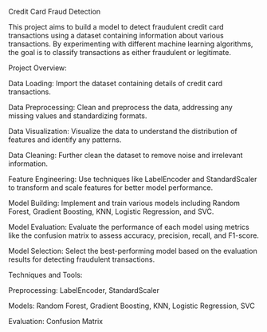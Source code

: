 Credit Card Fraud Detection

This project aims to build a model to detect fraudulent credit card transactions using a dataset containing information about various transactions. By experimenting with different machine learning algorithms, the goal is to classify transactions as either fraudulent or legitimate.


Project Overview:

Data Loading: Import the dataset containing details of credit card transactions.

Data Preprocessing: Clean and preprocess the data, addressing any missing values and standardizing formats.

Data Visualization: Visualize the data to understand the distribution of features and identify any patterns.

Data Cleaning: Further clean the dataset to remove noise and irrelevant information.

Feature Engineering: Use techniques like LabelEncoder and StandardScaler to transform and scale features for better model performance.

Model Building: Implement and train various models including Random Forest, Gradient Boosting, KNN, Logistic Regression, and SVC.

Model Evaluation: Evaluate the performance of each model using metrics like the confusion matrix to assess accuracy, precision, recall, and F1-score.

Model Selection: Select the best-performing model based on the evaluation results for detecting fraudulent transactions.


Techniques and Tools:

Preprocessing: LabelEncoder, StandardScaler

Models: Random Forest, Gradient Boosting, KNN, Logistic Regression, SVC

Evaluation: Confusion Matrix
